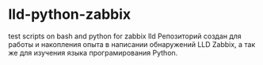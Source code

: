# lld-python-zabbix
test scripts on bash and python for zabbix lld
Репозиторий создан для работы и накопления опыта в написании обнаружений LLD Zabbix, а так же для изучения языка програмирования Python.  
